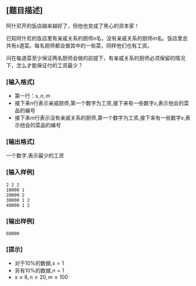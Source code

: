 
## [题目描述]


阿什尼开的饭店越来越好了，但他也变成了黑心的资本家！

已知阿什尼的饭店里有亲戚关系的厨师$n$名，没有亲戚关系的厨师$m$名。饭店里总共有$s$道菜。每名厨师都会做其中的一些菜，同样他们也有工资。

问在每道菜至少保证两名厨师会做的前提下，有亲戚关系的厨师必须保留的情况下，怎么才能保证付的工资最少？

### [输入格式]

 - 第一行：$s,n,m$
 - 接下来$n$行表示亲戚厨师,第一个数字为工资,接下来有一些数字$x$,表示他会的菜品的编号
 - 接下来$m$行表示没有亲戚关系的厨师,第一个数字为工资,接下来有一些数字$x$,表示他会的菜品的编号

### [输出格式]

一个数字,表示最少的工资

### [输入样例]

```plaintext
2 2 2
10000 1
20000 2
30000 1 2
40000 1 2
```

### [输出样例]

```plaintext
60000
```

### [提示]

 - 对于$10\%$的数据,$s=1$
 - 另有$10\%$的数据,$n=1$
 - $s \leq 8,n \leq 20,m \leq 100$
